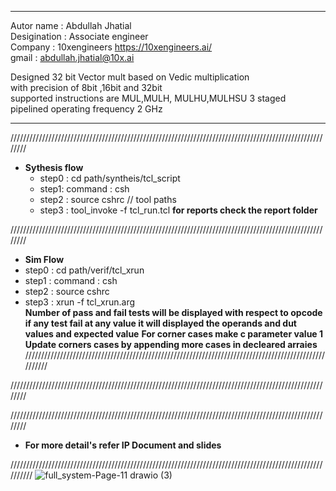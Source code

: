 *******************************************************************************

  Autor name    : Abdullah Jhatial   
  Desigination  : Associate engineer                                                                                                            
  Company       : 10xengineers     https://10xengineers.ai/                                                   
  gmail         : abdullah.jhatial@10x.ai                                               
   
  Designed 32 bit Vector mult based on  Vedic multiplication   
  with precision of 8bit ,16bit and 32bit   
  supported instructions are MUL,MULH, MULHU,MULHSU
  3 staged pipelined 
  operating frequency 2 GHz
    
**************************************************************************************
////////////////////////////////////////////////////////////////////////////////////////////////////////
- **Sythesis flow**
   - step0 : cd path/syntheis/tcl_script
   - step1:  command : csh
   - step2 :  source cshrc    // tool paths
   - step3 :  tool_invoke -f  tcl_run.tcl
   **for reports check the report folder**

////////////////////////////////////////////////////////////////////////////////////////////////////////                                                  
- **Sim Flow**
 - step0 : cd path/verif/tcl_xrun
 - step1 : command : csh
 - step2 : source cshrc
 - step3 : xrun -f tcl_xrun.arg                                                                                                                                                                                                       
 **Number of pass and fail  tests  will be displayed with respect to opcode**
**if any test fail at any value it will displayed the operands and dut values and expected value**
**For corner cases make c parameter value 1**
**Update corners cases by appending more cases in decleared arraies**
//////////////////////////////////////////////////////////////////////////////////////////////////////





////////////////////////////////////////////////////////////////////////////////////////////////////////

////////////////////////////////////////////////////////////////////////////////////////////////////////

- **For more detail's refer IP Document and slides**

//////////////////////////////////////////////////////////////////////////////////////////////////////////
![full_system-Page-11 drawio (3)](https://github.com/user-attachments/assets/2b032dba-a717-4d85-92fc-8acc71fe688b)
